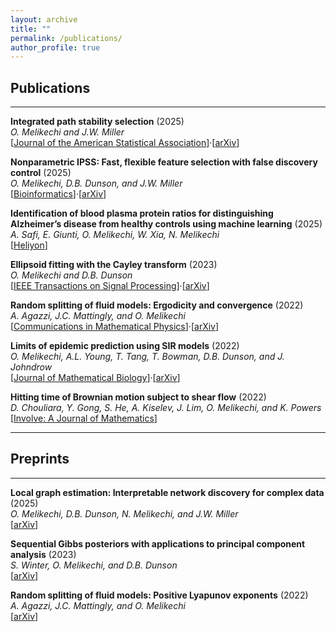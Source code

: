 ```yaml
---
layout: archive
title: ""
permalink: /publications/
author_profile: true
---
```


<div class="pubs">

## Publications
---
**Integrated path stability selection** (2025)  
*O. Melikechi and J.W. Miller*  
[[Journal of the American Statistical Association](https://doi.org/10.1080/01621459.2025.2525589)]·[[arXiv](https://arxiv.org/abs/2403.15877)]  

**Nonparametric IPSS: Fast, flexible feature selection with false discovery control** (2025)  
*O. Melikechi, D.B. Dunson, and J.W. Miller*  
[[Bioinformatics](https://doi.org/10.1093/bioinformatics/btaf299)]·[[arXiv](https://arxiv.org/abs/2410.02208)]  

**Identification of blood plasma protein ratios for distinguishing Alzheimer’s disease from healthy controls using machine learning** (2025)  
*A. Safi, E. Giunti, O. Melikechi, W. Xia, N. Melikechi*  
[[Heliyon](https://doi.org/10.1016/j.heliyon.2025.e3795)] 

**Ellipsoid fitting with the Cayley transform** (2023)  
*O. Melikechi and D.B. Dunson*  
[[IEEE Transactions on Signal Processing](https://doi.org/10.1109/TSP.2023.3332560)]·[[arXiv](https://arxiv.org/abs/2304.10630)] 

**Random splitting of fluid models: Ergodicity and convergence** (2022)  
*A. Agazzi, J.C. Mattingly, and O. Melikechi*  
[[Communications in Mathematical Physics](https://doi.org/10.1007/s00220-023-04645-5)]·[[arXiv](https://arxiv.org/abs/2201.06643)]

**Limits of epidemic prediction using SIR models** (2022)  
*O. Melikechi, A.L. Young, T. Tang, T. Bowman, D.B. Dunson, and J. Johndrow*  
[[Journal of Mathematical Biology](https://doi.org/10.1007/s00285-022-01804-5)]·[[arXiv](https://arxiv.org/abs/2112.07039)]

**Hitting time of Brownian motion subject to shear flow** (2022)  
*D. Chouliara, Y. Gong, S. He, A. Kiselev, J. Lim, O. Melikechi, and K. Powers*  
[[Involve: A Journal of Mathematics](10.2140/involve.2022.15.131)]  

---
## Preprints
---

**Local graph estimation: Interpretable network discovery for complex data** (2025)  
*O. Melikechi, D.B. Dunson, N. Melikechi, and J.W. Miller*  
[[arXiv](https://arxiv.org/abs/2507.17172)]  

**Sequential Gibbs posteriors with applications to principal component analysis** (2023)  
*S. Winter, O. Melikechi, and D.B. Dunson*  
[[arXiv](https://arxiv.org/abs/2310.12882)]  

**Random splitting of fluid models: Positive Lyapunov exponents** (2022)  
*A. Agazzi, J.C. Mattingly, and O. Melikechi*   
[[arXiv](https://arxiv.org/abs/2210.02958)]

</div>
